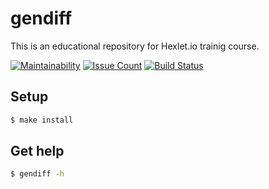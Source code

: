 # gendiff

This is an educational repository for Hexlet.io trainig course.

[![Maintainability](https://api.codeclimate.com/v1/badges/a99a88d28ad37a79dbf6/maintainability)](https://codeclimate.com/github/jeks0n/project-lvl2-s475/maintainability)
[![Issue Count](https://codeclimate.com/github/hexlet-boilerplates/javascript-package/badges/issue_count.svg)](https://codeclimate.com/github/jeks0n/project-lvl2-s475/javascript-package)
[![Build Status](https://travis-ci.org/jeks0n/project-lvl2-s475.svg?branch=master)](https://travis-ci.org/jeks0n/project-lvl2-s475)

## Setup

```sh
$ make install
```

## Get help

```sh
$ gendiff -h
```

